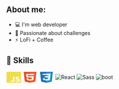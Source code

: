 ## About me: 

- 💻 I'm web developer
- 🤟 Passionate about challenges
- ⚡ LoFi + Coffee 

## 🧠 Skills

<div style="display=flex;">
    <div>
        <img align="center" alt="Js" margin-left="10" height="30" width="40" src="https://raw.githubusercontent.com/devicons/devicon/master/icons/javascript/javascript-plain.svg" style="max-width:100%;">
        <img align="center" alt="HTML" height="30" margin-left="10" width="40" src="https://raw.githubusercontent.com/devicons/devicon/master/icons/html5/html5-original.svg" style="max-width:100%;">
        <img align="center" alt="CSS" margin-left="10" height="30" width="40" src="https://raw.githubusercontent.com/devicons/devicon/master/icons/css3/css3-original.svg" style="max-width:100%;">
        <img align="center" alt="React" margin-left="10"  height="30" width="42" src="https://upload.wikimedia.org/wikipedia/commons/thumb/a/a7/React-icon.svg/1280px-React-icon.svg.png" style="max-width:100%;">
        <img align="center" alt="Sass" margin-left="10"  height="25" width="32" src="https://upload.wikimedia.org/wikipedia/commons/thumb/9/96/Sass_Logo_Color.svg/1200px-Sass_Logo_Color.svg.png" style="max-width:100%;">
        <img align="center" alt="boot" margin-left="10"  height="30" width="35" src="https://getbootstrap.com.br/docs/4.1/assets/img/bootstrap-stack.png" style="max-width:100%;">
    </div>
</div> 

